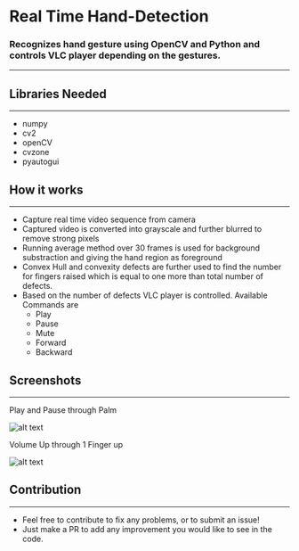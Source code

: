 # Real Time Hand-Detection
  
### Recognizes hand gesture using OpenCV and Python and controls VLC player depending on the gestures.
----------------------------------------------------------------------------------------------------------------------------
## Libraries Needed
----------------------------------------------------------------------------------------------------------------------------

- numpy
- cv2
- openCV
- cvzone
- pyautogui


## How it works
----------------------------------------------------------------------------------------------------------------------------

- Capture real time video sequence from camera
- Captured video is converted into grayscale and further blurred to remove strong pixels
- Running average method over 30 frames is used for background substraction and giving the hand region as foreground
- Convex Hull and convexity defects are further used to find the number for fingers raised which is equal to one more than total number of defects.
- Based on the number of defects VLC player is controlled. Available Commands are
  - Play
  - Pause
  - Mute
  - Forward
  - Backward
  

## Screenshots
----------------------------------------------------------------------------------------------------------------------------

Play and Pause through Palm

![alt text](https://github.com/st0rm2/Hand-Detection/blob/main/images/Picture1.png)

Volume Up through 1 Finger up

![alt text](https://github.com/st0rm2/Hand-Detection/blob/main/images/Picture2.png)


## Contribution
----------------------------------------------------------------------------------------------------------------------------

- Feel free to contribute to fix any problems, or to submit an issue!
- Just make a PR to add any improvement you would like to see in the code.
